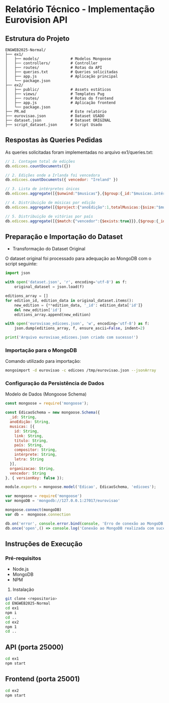 #  Relatório Técnico - Implementação Eurovision API


## Estrutura do Projeto

```
ENGWEB2025-Normal/
├── ex1/
│   ├── models/              # Modelos Mongoose
│   ├── controllers/         # Controller
│   ├── routes/              # Rotas da API
│   ├── queries.txt          # Queries solicitadas
│   ├── app.js               # Aplicação principal
│   └── package.json
├── ex2/
│   ├── public/              # Assets estáticos
│   ├── views/               # Templates Pug
│   ├── routes/              # Rotas do frontend
│   ├── app.js               # Aplicação frontend
│   └── package.json
├── PR.md                    # Este relatório
├── eurovisao.json           # Dataset USADO
├── dataset.json             # Dataset ORIGINAL
├── script_dataset.json      # Script Usado
```

## Respostas às Queries Pedidas
As queries solicitadas foram implementadas no arquivo ex1/queries.txt:

```javascript
// 1. Contagem total de edições
db.edicoes.countDocuments({})

// 2. Edições onde a Irlanda foi vencedora
db.edicoes.countDocuments({ vencedor: "Ireland" })

// 3. Lista de intérpretes únicos
db.edicoes.aggregate([{$unwind:"$musicas"},{$group:{_id:"$musicas.intérprete"}},{$sort:{_id:1}},{$project:{_id:0,intérprete:"$_id"}}])

// 4. Distribuição de músicas por edição
db.edicoes.aggregate([{$project:{"anoEdição":1,totalMusicas:{$size:"$musicas"}}},{$sort:{"anoEdição":1}}])

// 5. Distribuição de vitórias por país
db.edicoes.aggregate([{$match:{"vencedor":{$exists:true}}},{$group:{_id:"$vencedor",totalVitórias:{$sum:1}}},{$sort:{"totalVitórias":-1}},{$project:{_id:0,país:"$_id",vitórias:"$totalVitórias"}}])
```





## Preparação e Importação do Dataset
-  Transformação do Dataset Original

O dataset original foi processado para adequação ao MongoDB com o script seguinte:
```python
import json

with open('dataset.json', 'r', encoding='utf-8') as f:
    original_dataset = json.load(f)

editions_array = []
for edition_id, edition_data in original_dataset.items():
    new_edition = {**edition_data, '_id': edition_data['id']}
    del new_edition['id']  
    editions_array.append(new_edition)

with open('eurovisao_edicoes.json', 'w', encoding='utf-8') as f:
    json.dump(editions_array, f, ensure_ascii=False, indent=2)

print('Arquivo eurovisao_edicoes.json criado com sucesso!')
```

###  Importação para o MongoDB
Comando utilizado para importação:
```bash
mongoimport -d eurovisao -c edicoes /tmp/eurovisao.json --jsonArray
```


### Configuração da Persistência de Dados
Modelo de Dados (Mongoose Schema)

```javascript
const mongoose = require('mongoose');

const EdicaoSchema = new mongoose.Schema({
  _id: String,
  anoEdição: String,
  musicas: [{
    id: String,
    link: String,
    título: String,
    país: String,
    compositor: String,
    intérprete: String,
    letra: String
  }],
  organizacao: String,
  vencedor: String
}, { versionKey: false });

module.exports = mongoose.model('Edicao', EdicaoSchema, 'edicoes'); 
```

```js
var mongoose = require('mongoose')
var mongoDB = 'mongodb://127.0.0.1:27017/eurovisao'

mongoose.connect(mongoDB)
var db =  mongoose.connection

db.on('error', console.error.bind(console, 'Erro de conexão ao MongoDB'))
db.once('open',() => console.log('Conexão ao MongoDB realizada com sucesso'))
```

## Instruções de Execução
### Pré-requisitos
- Node.js 
- MongoDB
- NPM 

1. Instalação
```bash
git clone <repositorio>
cd ENGWEB2025-Normal
cd ex1
npm i
cd ..
cd ex2
npm 1
cd ..
```


## API (porta 25000)
```bash
cd ex1
npm start
```

## Frontend (porta 25001)
```bash
cd ex2
npm start
```
